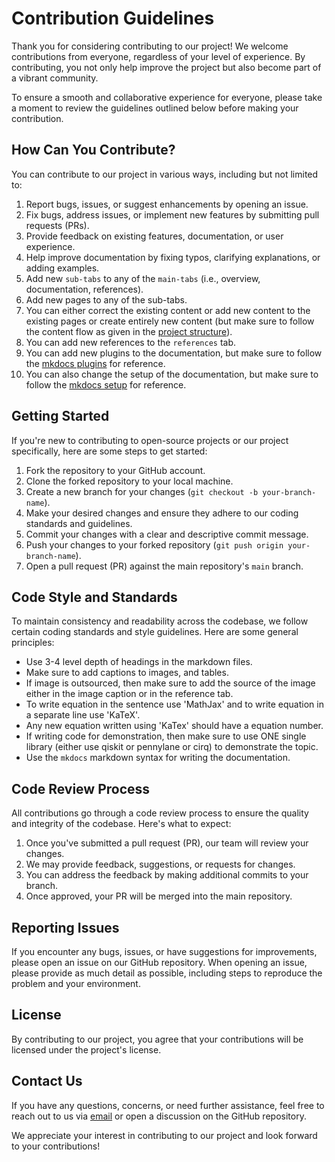 # Contribution Guidelines

Thank you for considering contributing to our project! We welcome contributions from everyone, regardless of your level of experience. By contributing, you not only help improve the project but also become part of a vibrant community.

To ensure a smooth and collaborative experience for everyone, please take a moment to review the guidelines outlined below before making your contribution.

## How Can You Contribute?

You can contribute to our project in various ways, including but not limited to:

1. Report bugs, issues, or suggest enhancements by opening an issue.
2. Fix bugs, address issues, or implement new features by submitting pull requests (PRs).
3. Provide feedback on existing features, documentation, or user experience.
4. Help improve documentation by fixing typos, clarifying explanations, or adding examples.
5. Add new `sub-tabs` to any of the `main-tabs` (i.e., overview, documentation, references).
6. Add new pages to any of the sub-tabs.
7. You can either correct the existing content or add new content to the existing pages or create entirely new content (but make sure to follow the content flow as given in the [project structure](#project-structure)).
8. You can add new references to the `references` tab.
9. You can add new plugins to the documentation, but make sure to follow the [mkdocs plugins](https://squidfunk.github.io/mkdocs-material/plugins/) for reference.
10. You can also change the setup of the documentation, but make sure to follow the [mkdocs setup](https://squidfunk.github.io/mkdocs-material/setup/) for reference.

## Getting Started

If you're new to contributing to open-source projects or our project specifically, here are some steps to get started:

1. Fork the repository to your GitHub account.
2. Clone the forked repository to your local machine.
3. Create a new branch for your changes (`git checkout -b your-branch-name`).
4. Make your desired changes and ensure they adhere to our coding standards and guidelines.
5. Commit your changes with a clear and descriptive commit message.
6. Push your changes to your forked repository (`git push origin your-branch-name`).
7. Open a pull request (PR) against the main repository's `main` branch.

## Code Style and Standards

To maintain consistency and readability across the codebase, we follow certain coding standards and style guidelines. Here are some general principles:

-   Use 3-4 level depth of headings in the markdown files.
-   Make sure to add captions to images, and tables.
-   If image is outsourced, then make sure to add the source of the image either in the image caption or in the reference tab.
-   To write equation in the sentence use 'MathJax' and to write equation in a separate line use 'KaTeX'.
-   Any new equation written using 'KaTex' should have a equation number.
-   If writing code for demonstration, then make sure to use ONE single library (either use qiskit or pennylane or cirq) to demonstrate the topic.
-   Use the `mkdocs` markdown syntax for writing the documentation.

## Code Review Process

All contributions go through a code review process to ensure the quality and integrity of the codebase. Here's what to expect:

1. Once you've submitted a pull request (PR), our team will review your changes.
2. We may provide feedback, suggestions, or requests for changes.
3. You can address the feedback by making additional commits to your branch.
4. Once approved, your PR will be merged into the main repository.

## Reporting Issues

If you encounter any bugs, issues, or have suggestions for improvements, please open an issue on our GitHub repository. When opening an issue, please provide as much detail as possible, including steps to reproduce the problem and your environment.

## License

By contributing to our project, you agree that your contributions will be licensed under the project's license.

## Contact Us

If you have any questions, concerns, or need further assistance, feel free to reach out to us via [email](mailto:sohamsatishbhoir@gmail.com) or open a discussion on the GitHub repository.

We appreciate your interest in contributing to our project and look forward to your contributions!
